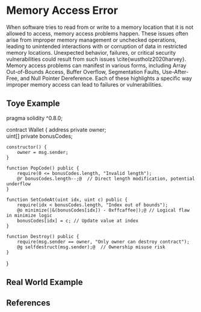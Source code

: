 # Memory Access Error
When software tries to read from or write to a memory location that it is not allowed to access, memory access problems happen. These issues often arise from improper memory management or unchecked operations, leading to unintended interactions with or corruption of data in restricted memory locations. Unexpected behavior, failures, or critical security vulnerabilities could result from such issues \cite{wustholz2020harvey}. Memory access problems can manifest in various forms, including Array Out-of-Bounds Access, Buffer Overflow, Segmentation Faults, Use-After-Free, and Null Pointer Dereference. Each of these highlights a specific way improper memory access can lead to failures or vulnerabilities.
## Toye Example
pragma solidity ^0.8.0;

contract Wallet {
    address private owner;  
    uint[] private bonusCodes;  

    constructor() {
        owner = msg.sender;  
    }

    function PopCode() public {
        require(0 <= bonusCodes.length, "Invalid length");
        @r bonusCodes.length--;@  // Direct length modification, potential underflow
    }

    function SetCodeAt(uint idx, uint c) public {
        require(idx < bonusCodes.length, "Index out of bounds");
        @o minimize(|&(bonusCodes[idx]) - 0xffcaffee|);@ // Logical flaw in minimize logic
        bonusCodes[idx] = c; // Update value at index
    }

    function Destroy() public {
        require(msg.sender == owner, "Only owner can destroy contract");
        @g selfdestruct(msg.sender);@  // Ownership misuse risk
    }
}
## Real World Example
## References
